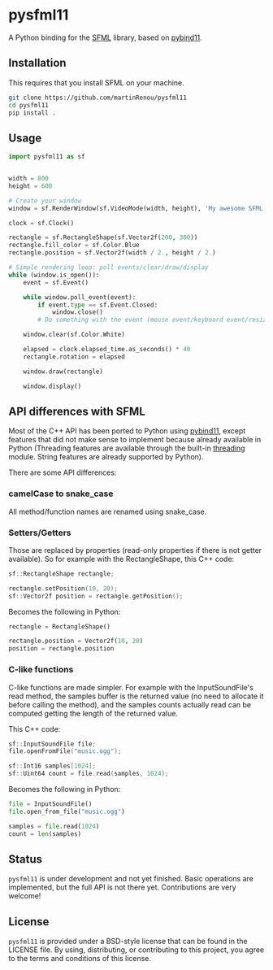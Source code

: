 # pysfml11


A Python binding for the [SFML](https://www.sfml-dev.org) library, based on [pybind11](https://github.com/pybind/pybind11).

## Installation

This requires that you install SFML on your machine.

```bash
git clone https://github.com/martinRenou/pysfml11
cd pysfml11
pip install .
```

## Usage

```python
import pysfml11 as sf


width = 800
height = 600

# Create your window
window = sf.RenderWindow(sf.VideoMode(width, height), 'My awesome SFML application!')

clock = sf.Clock()

rectangle = sf.RectangleShape(sf.Vector2f(200, 300))
rectangle.fill_color = sf.Color.Blue
rectangle.position = sf.Vector2f(width / 2., height / 2.)

# Simple rendering loop: poll events/clear/draw/display
while (window.is_open()):
    event = sf.Event()

    while window.poll_event(event):
        if event.type == sf.Event.Closed:
            window.close()
        # Do something with the event (mouse event/keyboard event/resize event...)

    window.clear(sf.Color.White)

    elapsed = clock.elapsed_time.as_seconds() * 40
    rectangle.rotation = elapsed

    window.draw(rectangle)

    window.display()
```

## API differences with SFML

Most of the C++ API has been ported to Python using [pybind11](https://github.com/pybind/pybind11), except features that did not make sense to implement because already available in Python (Threading features are available through the built-in [threading](https://docs.python.org/3/library/threading.html) module. String features are already supported by Python).

There are some API differences:

### camelCase to snake_case

All method/function names are renamed using snake_case.

### Setters/Getters

Those are replaced by properties (read-only properties if there is not getter available). So for example with the RectangleShape, this C++ code:

```cpp
sf::RectangleShape rectangle;

rectangle.setPosition(10, 20);
sf::Vector2f position = rectangle.getPosition();
```

Becomes the following in Python:
```python
rectangle = RectangleShape()

rectangle.position = Vector2f(10, 20)
position = rectangle.position
```

### C-like functions

C-like functions are made simpler. For example with the InputSoundFile's read method, the samples buffer is the returned value (no need to allocate it before calling the method), and the samples counts actually read can be computed getting the length of the returned value.

This C++ code:
```cpp
sf::InputSoundFile file;
file.openFromFile("music.ogg");

sf::Int16 samples[1024];
sf::Uint64 count = file.read(samples, 1024);
```

Becomes the following in Python:
```python
file = InputSoundFile()
file.open_from_file("music.ogg")

samples = file.read(1024)
count = len(samples)
```

## Status

`pysfml11` is under development and not yet finished. Basic operations are implemented, but the full API is not there yet. Contributions are very welcome!

## License

`pysfml11` is provided under a BSD-style license that can be found in the LICENSE
file. By using, distributing, or contributing to this project, you agree to the
terms and conditions of this license.
